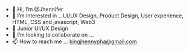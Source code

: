 - 👋 Hi, I’m @Jhennifer
- 👀 I’m interested in ...UI/UX Design, Product Design, User experience, HTML, CSS and javascript, Web3
- 🌱 Junior UI/UX Design
- 💞️ I’m looking to collaborate on ...
- 📫 How to reach me ... kingjhennypha@gmail.com

<!---
Kingjhenny/Kingjhenny is a ✨ special ✨ repository because its `README.md` (this file) appears on your GitHub profile.
You can click the Preview link to take a look at your changes.
--->
